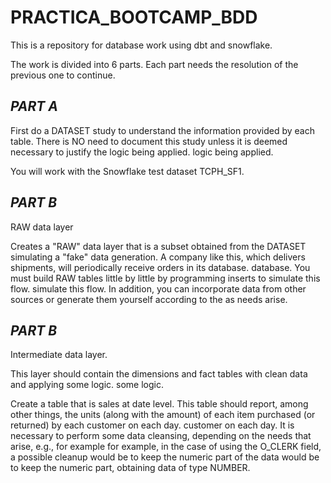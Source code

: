 # PRACTICA_BOOTCAMP_BDD
This is a repository for database work using dbt and snowflake.

The work is divided into 6 parts. Each part needs the resolution of the previous one to continue.

## _PART A_

First do a DATASET study to understand the information provided by each table. 
There is NO need to document this study unless it is deemed necessary to justify the logic being applied. 
logic being applied.

You will work with the Snowflake test dataset TCPH_SF1.

## _PART B_

RAW data layer

Creates a "RAW" data layer that is a subset obtained from the DATASET simulating a "fake" data generation. 
A company like this, which delivers shipments, will periodically receive orders in its database. 
database. You must build RAW tables little by little by programming inserts to simulate this flow. 
simulate this flow. In addition, you can incorporate data from other sources or generate them yourself according to the 
as needs arise.

## _PART B_

Intermediate data layer.

This layer should contain the dimensions and fact tables with clean data and applying some logic. 
some logic.

Create a table that is sales at date level. This table should report, among other things, 
the units (along with the amount) of each item purchased (or returned) by each customer on each day. 
customer on each day. It is necessary to perform some data cleansing, depending on the needs that arise, e.g., for example 
for example, in the case of using the O_CLERK field, a possible cleanup would be to keep the numeric part of the data 
would be to keep the numeric part, obtaining data of type NUMBER.
